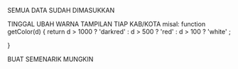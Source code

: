 SEMUA DATA SUDAH DIMASUKKAN


TINGGAL UBAH WARNA TAMPILAN TIAP KAB/KOTA 
misal: 
function getColor(d) {
  return d > 1000 ? 'darkred' :
         d > 500  ? 'red'     :
         d > 100  ? 'white'   ;

}

BUAT SEMENARIK MUNGKIN

